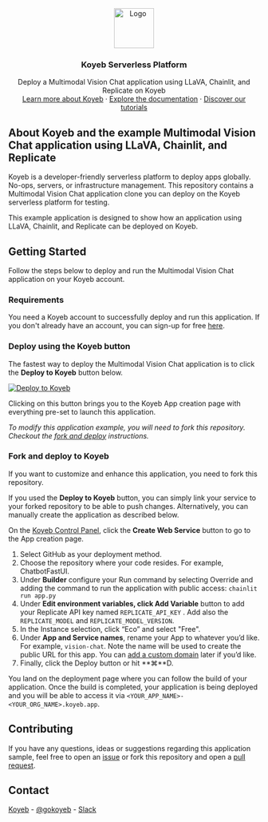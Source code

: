 <div align="center">
  <a href="https://koyeb.com">
    <img src="https://www.koyeb.com/static/images/icons/koyeb.svg" alt="Logo" width="80" height="80">
  </a>
  <h3 align="center">Koyeb Serverless Platform</h3>
  <p align="center">
    Deploy a Multimodal Vision Chat application using LLaVA, Chainlit, and Replicate on Koyeb
    <br />
    <a href="https://koyeb.com">Learn more about Koyeb</a>
    ·
    <a href="https://koyeb.com/docs">Explore the documentation</a>
    ·
    <a href="https://koyeb.com/tutorials">Discover our tutorials</a>
  </p>
</div>

## About Koyeb and the example Multimodal Vision Chat application using LLaVA, Chainlit, and Replicate

Koyeb is a developer-friendly serverless platform to deploy apps globally. No-ops, servers, or infrastructure management.
This repository contains a Multimodal Vision Chat application clone you can deploy on the Koyeb serverless platform for testing.

This example application is designed to show how an application using LLaVA, Chainlit, and Replicate can be deployed on Koyeb.

## Getting Started

Follow the steps below to deploy and run the Multimodal Vision Chat application on your Koyeb account.

### Requirements

You need a Koyeb account to successfully deploy and run this application. If you don't already have an account, you can sign-up for free [here](https://app.koyeb.com/auth/signup).

### Deploy using the Koyeb button

The fastest way to deploy the Multimodal Vision Chat application is to click the **Deploy to Koyeb** button below.

[![Deploy to Koyeb](https://www.koyeb.com/static/images/deploy/button.svg)](https://app.koyeb.com/deploy?name=example-llava-chainlit&type=git&repository=koyeb%2Fexample-llava-chainlit&branch=main&builder=buildpack&run_command=chainlit+run+app.py&env%5BREPLICATE_API_KEY%5D=CHANGE_ME&env%5BREPLICATE_MODEL%5D=yorickvp/llava-v1.6-mistral-7b&env%5BREPLICATE_MODEL_VERSION%5D=19be067b589d0c46689ffa7cc3ff321447a441986a7694c01225973c2eafc874&ports=8000%3Bhttp%3B%2F)

Clicking on this button brings you to the Koyeb App creation page with everything pre-set to launch this application.

_To modify this application example, you will need to fork this repository. Checkout the [fork and deploy](#fork-and-deploy-to-koyeb) instructions._

### Fork and deploy to Koyeb

If you want to customize and enhance this application, you need to fork this repository.

If you used the **Deploy to Koyeb** button, you can simply link your service to your forked repository to be able to push changes.
Alternatively, you can manually create the application as described below.

On the [Koyeb Control Panel](//app.koyeb.com/apps), click the **Create Web Service** button to go to the App creation page.

1. Select GitHub as your deployment method.
2. Choose the repository where your code resides. For example, ChatbotFastUI.
3. Under **Builder** configure your Run command by selecting Override and adding the command to run the application with public access: `chainlit run app.py`
4. Under **Edit environment variables, click Add Variable** button to add your Replicate API key named `REPLICATE_API_KEY` . Add also the `REPLICATE_MODEL` and `REPLICATE_MODEL_VERSION`.
5. In the Instance selection, click “Eco” and select "Free".
6. Under **App and Service names**, rename your App to whatever you’d like. For example, `vision-chat`. Note the name will be used to create the public URL for this app. You can [add a custom domain](https://www.koyeb.com/docs/run-and-scale/domains) later if you’d like.
7. Finally, click the Deploy button or hit **⌘**D.

You land on the deployment page where you can follow the build of your application. Once the build is completed, your application is being deployed and you will be able to access it via `<YOUR_APP_NAME>-<YOUR_ORG_NAME>.koyeb.app`.

## Contributing

If you have any questions, ideas or suggestions regarding this application sample, feel free to open an [issue](https://github.com/koyeb/example-multimodal-vision-chat/issues) or fork this repository and open a [pull request](https://github.com/koyeb/example-multimodal-vision-chat/pulls).

## Contact

[Koyeb](https://www.koyeb.com) - [@gokoyeb](https://twitter.com/gokoyeb) - [Slack](http://slack.koyeb.com/)
